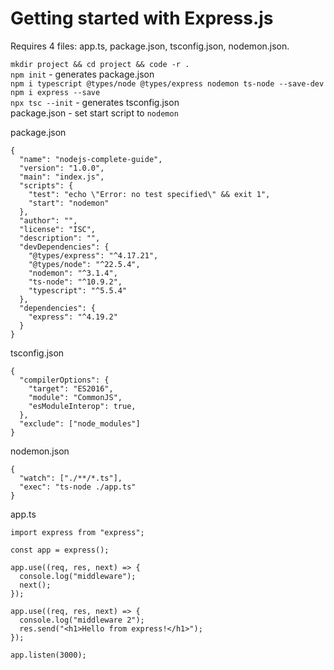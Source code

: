 # Getting started with Express.js
Requires 4 files: app.ts, package.json, tsconfig.json, nodemon.json.

`mkdir project && cd project && code -r .`\
`npm init` - generates package.json\
`npm i typescript @types/node @types/express nodemon ts-node --save-dev`\
`npm i express --save`\
`npx tsc --init` - generates tsconfig.json\
package.json - set start script to `nodemon`

package.json
```
{
  "name": "nodejs-complete-guide",
  "version": "1.0.0",
  "main": "index.js",
  "scripts": {
    "test": "echo \"Error: no test specified\" && exit 1",
    "start": "nodemon"
  },
  "author": "",
  "license": "ISC",
  "description": "",
  "devDependencies": {
    "@types/express": "^4.17.21",
    "@types/node": "^22.5.4",
    "nodemon": "^3.1.4",
    "ts-node": "^10.9.2",
    "typescript": "^5.5.4"
  },
  "dependencies": {
    "express": "^4.19.2"
  }
}
```

tsconfig.json
```
{
  "compilerOptions": {
    "target": "ES2016",                                 
    "module": "CommonJS",
    "esModuleInterop": true,                             
  },
  "exclude": ["node_modules"]
}
```

nodemon.json
```
{
  "watch": ["./**/*.ts"],
  "exec": "ts-node ./app.ts"
}
```

app.ts
```
import express from "express";

const app = express();

app.use((req, res, next) => {
  console.log("middleware");
  next();
});

app.use((req, res, next) => {
  console.log("middleware 2");
  res.send("<h1>Hello from express!</h1>");
});

app.listen(3000);
```

